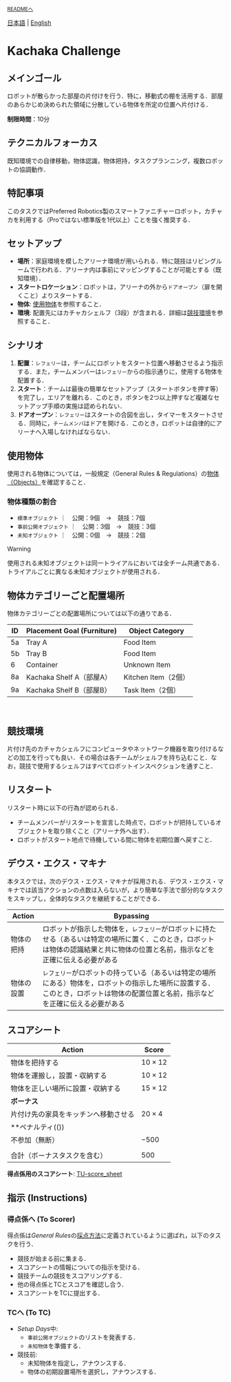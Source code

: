 <sub>[READMEへ](../../README.md)</sub>

[日本語](./tu_ja.md) | [English](./tu_en.md)

# Kachaka Challenge

## メインゴール

ロボットが散らかった部屋の片付けを行う．特に，移動式の棚を活用する．部屋のあらかじめ決められた領域に分散している物体を所定の位置へ片付ける．

**制限時間**：10分

## テクニカルフォーカス

既知環境での自律移動，物体認識，物体把持，タスクプランニング，複数ロボットの協調動作．

## 特記事項

このタスクではPreferred Robotics製のスマートファニチャーロボット，カチャカを利用する（Proではない標準版を1代以上）ことを強く推奨する．

## セットアップ

- **場所**：家庭環境を模したアリーナ環境が用いられる．特に競技はリビングルームで行われる．アリーナ内は事前にマッピングすることが可能とする（既知環境）．
- **スタートロケーション**：ロボットは，アリーナの外から`ドアオープン`（扉を開くこと）よりスタートする．
- **物体**: [使用物体](#使用物体)を参照すること．
- **環境**: 配置先にはカチャカシェルフ（3段）が含まれる．詳細は[競技環境](#競技環境)を参照すること．

## シナリオ

1. **配置**：`レフェリー`は，チームにロボットをスタート位置へ移動させるよう指示する．また，チームメンバーは`レフェリー`からの指示通りに，使用する物体を配置する．
1. **スタート**：チームは最後の簡単なセットアップ（スタートボタンを押す等）を完了し，エリアを離れる．このとき，ボタンを2つ以上押すなど複雑なセットアップ手順の実施は認められない．
1. **ドアオープン**：`レフェリー`はスタートの合図を出し，タイマーをスタートさせる．同時に，`チームメンバ`はドアを開ける．このとき，ロボットは自律的にアリーナへ入場しなければならない．

## 使用物体

使用される物体については，一般規定（General Rules & Regulations）の[物体（Objects）](gr_ja.md#物体objects)を確認すること．

### 物体種類の割合

- `標準オブジェクト` ｜　公開：9個　→　競技：7個
- `事前公開オブジェクト` ｜　公開：3個　→　競技：3個
- `未知オブジェクト` ｜　公開：0個　→　競技：2個

> [!WARNING]
> 使用される未知オブジェクトは同一トライアルにおいては全チーム共通である．トライアルごとに異なる未知オブジェクトが使用される．

## 物体カテゴリーごと配置場所

物体カテゴリーごとの配置場所については以下の通りである．

| ID | Placement Goal (Furniture) | Object Category |
| --- | --- | --- |
| 5a | Tray A        | Food Item |
| 5b | Tray B        | Food Item |
| 6  | Container​  | Unknown Item​ |
| 8a | Kachaka Shelf A（部屋A）   | Kitchen Item（2個）​ |
| 9a | Kachaka Shelf B（部屋B） | Task Item​（2個） |
​

## 競技環境

片付け先のカチャカシェルフにコンピュータやネットワーク機器を取り付けるなどの加工を行っても良い．その場合は各チームがシェルフを持ち込むこと．なお，競技で使用するシェルフはすべてロボットインスペクションを通すこと．

## リスタート

リスタート時に以下の行為が認められる．

- チームメンバーがリスタートを宣言した時点で，ロボットが把持しているオブジェクトを取り除くこと（アリーナ外へ出す）．
- ロボットがスタート地点で待機している間に物体を初期位置へ戻すこと．

## デウス・エクス・マキナ

本タスクでは，次のデウス・エクス・マキナが採用される．デウス・エクス・マキナでは該当アクションの点数は入らないが，より簡単な手法で部分的なタスクをスキップし，全体的なタスクを継続することができる．

|Action|Bypassing|
|------|---------|
| 物体の把持 | ロボットが指示した物体を，`レフェリー`がロボットに持たせる（あるいは特定の場所に置く．このとき，ロボットは物体の認識結果と共に物体の位置と名前，指示などを正確に伝える必要がある |
| 物体の設置 | `レフェリー`がロボットの持っている（あるいは特定の場所にある）物体を，ロボットの指示した場所に設置する．このとき，ロボットは物体の配置位置と名前，指示などを正確に伝える必要がある |

## スコアシート

| Action                                              | Score |
| --------------------------------------------------- | ----- |
| 物体を把持する                          | $10 \times 12$ |
| 物体を運搬し，設置・収納する            | $10 \times 12$ |
| 物体を正しい場所に設置・収納する        | $15 \times 12$ |
| **ボーナス**                                          |       |
| 片付け先の家具をキッチンへ移動させる        | $20 \times 4$ |
| **ペナルティ(())                                          |       |
| 不参加（無断）                                      | $-500$  |
|                                                     |       |
| 合計（ボーナスタスクを含む）                        | $500$   |

**得点係用のスコアシート**: [TU-score_sheet](./doc/RCJ2024_OPL_TU-score_sheet.pdf)

## 指示 (Instructions)

### 得点係へ (To Scorer)

得点係は*General Rules*の[採点方法](./gr_ja.md#採点方法scoring-system)に定義されているように選ばれ，以下のタスクを行う．

- 競技が始まる前に集まる．
- スコアシートの情報についての指示を受ける．
- 競技チームの競技をスコアリングする．
- 他の得点係とTCとスコアを確認し合う．
- スコアシートをTCに提出する．

### TCへ (To TC)

- *Setup Days*中:
  - `事前公開オブジェクト`のリストを発表する．
  - `未知物体`を準備する．
- 競技前:
  - 未知物体を指定し，アナウンスする．
  - 物体の初期設置場所を選択し，アナウンスする．
